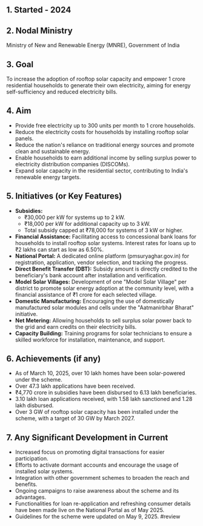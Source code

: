 

## 1. Started - 2024

## 2. Nodal Ministry
Ministry of New and Renewable Energy (MNRE), Government of India

## 3. Goal
To increase the adoption of rooftop solar capacity and empower 1 crore residential households to generate their own electricity, aiming for energy self-sufficiency and reduced electricity bills.

## 4. Aim
* Provide free electricity up to 300 units per month to 1 crore households.
* Reduce the electricity costs for households by installing rooftop solar panels.
* Reduce the nation's reliance on traditional energy sources and promote clean and sustainable energy.
* Enable households to earn additional income by selling surplus power to electricity distribution companies (DISCOMs).
* Expand solar capacity in the residential sector, contributing to India's renewable energy targets.

## 5. Initiatives (or Key Features)
* **Subsidies:**
    * ₹30,000 per kW for systems up to 2 kW.
    * ₹18,000 per kW for additional capacity up to 3 kW.
    * Total subsidy capped at ₹78,000 for systems of 3 kW or higher.
* **Financial Assistance:** Facilitating access to concessional bank loans for households to install rooftop solar systems. Interest rates for loans up to ₹2 lakhs can start as low as 6.50%.
* **National Portal:** A dedicated online platform (pmsuryaghar.gov.in) for registration, application, vendor selection, and tracking the progress.
* **Direct Benefit Transfer (DBT):** Subsidy amount is directly credited to the beneficiary's bank account after installation and verification.
* **Model Solar Villages:** Development of one "Model Solar Village" per district to promote solar energy adoption at the community level, with a financial assistance of ₹1 crore for each selected village.
* **Domestic Manufacturing:** Encouraging the use of domestically manufactured solar modules and cells under the "Aatmanirbhar Bharat" initiative.
* **Net Metering:** Allowing households to sell surplus solar power back to the grid and earn credits on their electricity bills.
* **Capacity Building:** Training programs for solar technicians to ensure a skilled workforce for installation, maintenance, and support.

## 6. Achievements (if any)
* As of March 10, 2025, over 10 lakh homes have been solar-powered under the scheme.
* Over 47.3 lakh applications have been received.
* ₹4,770 crore in subsidies have been disbursed to 6.13 lakh beneficiaries.
* 3.10 lakh loan applications received, with 1.58 lakh sanctioned and 1.28 lakh disbursed.
* Over 3 GW of rooftop solar capacity has been installed under the scheme, with a target of 30 GW by March 2027.

## 7. Any Significant Development in Current
* Increased focus on promoting digital transactions for easier participation.
* Efforts to activate dormant accounts and encourage the usage of installed solar systems.
* Integration with other government schemes to broaden the reach and benefits.
* Ongoing campaigns to raise awareness about the scheme and its advantages.
* Functionalities for loan re-application and refreshing consumer details have been made live on the National Portal as of May 2025.
* Guidelines for the scheme were updated on May 9, 2025.
#review